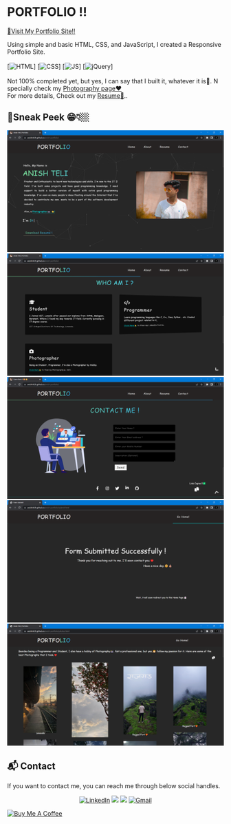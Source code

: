 # PORTFOLIO !!
[🔗Visit My Portfolio Site!!](https://anishhh20.github.io/anish-portfolio/)

Using simple and basic HTML, CSS, and JavaScript, I created a Responsive Portfolio Site.
<br><br>
[![HTML](https://img.shields.io/badge/html5%20-%23E34F26.svg?&style=for-the-badge&logo=html5&logoColor=white)]
[![CSS](https://img.shields.io/badge/css3%20-%231572B6.svg?&style=for-the-badge&logo=css3&logoColor=white)]
[![JS](https://img.shields.io/badge/javascript%20-%23323330.svg?&style=for-the-badge&logo=javascript&logoColor=%23F7DF1E)]
[<img alt="jQuery" src="https://img.shields.io/badge/jquery-%230769AD.svg?style=for-the-badge&logo=jquery&logoColor=white"/>]<br><br>
Not 100% completed yet, but yes, I can say that I built it, whatever it is🙂.
N specially check my [Photography page❤️](https://anishhh20.github.io/anish-portfolio/photos.html)<br>
For more details, Check out my [Resume📃](https://github.com/anishhh20/anish-portfolio/blob/17ded6e7264733d31cfc0c1d69dc609424d789b7/assests/resume.pdf)..
<br />
## 📌Sneak Peek 😁👇🏼

<img src="images/screenshots/s1.png" >
<img src="images/screenshots/s2.png" >
<img src="images/screenshots/s3.png" >
<img src="images/screenshots/s3.5.png" >
<img src="images/screenshots/s4.png" >

<h2>📬 Contact</h2>

If you want to contact me, you can reach me through below social handles.

<div align="center">

<a  href="https://in.linkedin.com/in/anishteli238?trk=profile-badge" target="_blank"><img alt="LinkedIn" src="https://img.shields.io/badge/linkedin%20-%230077B5.svg?&style=for-the-badge&logo=linkedin&logoColor=white" /></a>
<a href="https://www.instagram.com/anishhh20/" target="_blank"><img src="https://img.shields.io/badge/Instagram-E4405F?style=for-the-badge&logo=instagram&logoColor=white" /></a>
<a href="https://twitter.com/anish_teli238" target="_blank"><img src="https://img.shields.io/badge/twitter-%2300acee.svg?&style=for-the-badge&logo=twitter&logoColor=white&alt=twitter" /></a>
<a href="mailto:anishteli238@gmail.com"><img  alt="Gmail" src="https://img.shields.io/badge/Gmail-D14836?style=for-the-badge&logo=gmail&logoColor=white" />

</div>

<a href="https://www.buymeacoffee.com/anishhh20" target="_blank"><img src="https://cdn.buymeacoffee.com/buttons/v2/default-yellow.png" alt="Buy Me A Coffee" style="height: 45px !important;width: 200px !important;" ></a>
